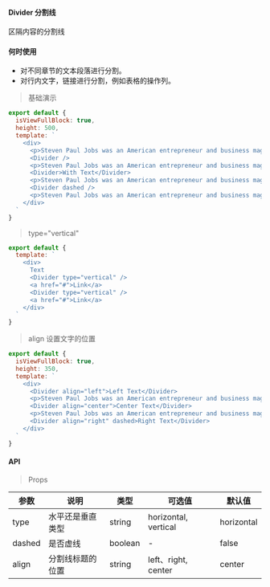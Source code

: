 #### Divider 分割线

区隔内容的分割线

#### 何时使用

- 对不同章节的文本段落进行分割。
- 对行内文字，链接进行分割，例如表格的操作列。

> 基础演示

```js
export default {
  isViewFullBlock: true,
  height: 500,
  template: `
    <div>
      <p>Steven Paul Jobs was an American entrepreneur and business magnate. He was the chairman, chief executive officer, and a co-founder of Apple Inc.</p>
      <Divider />
      <p>Steven Paul Jobs was an American entrepreneur and business magnate. He was the chairman, chief executive officer, and a co-founder of Apple Inc.</p>
      <Divider>With Text</Divider>
      <p>Steven Paul Jobs was an American entrepreneur and business magnate. He was the chairman, chief executive officer, and a co-founder of Apple Inc.</p>
      <Divider dashed />
      <p>Steven Paul Jobs was an American entrepreneur and business magnate. He was the chairman, chief executive officer, and a co-founder of Apple Inc.</p>
    </div>
  `
}
```


> type="vertical"

```js
export default {
  template: `
    <div>
      Text
      <Divider type="vertical" />
      <a href="#">Link</a>
      <Divider type="vertical" />
      <a href="#">Link</a>
    </div>
  `
}
```

> align 设置文字的位置

```js
export default {
  isViewFullBlock: true,
  height: 350,
  template: `
    <div>
      <Divider align="left">Left Text</Divider>
      <p>Steven Paul Jobs was an American entrepreneur and business magnate. He was the chairman, chief executive officer, and a co-founder of Apple Inc.</p>
      <Divider align="center">Center Text</Divider>
      <p>Steven Paul Jobs was an American entrepreneur and business magnate. He was the chairman, chief executive officer, and a co-founder of Apple Inc.</p>
      <Divider align="right" dashed>Right Text</Divider>
    </div>
  `
}
```

#### API

> Props

参数 | 说明 | 类型 | 可选值 | 默认值
---|---|---|---|---
type | 水平还是垂直类型 | string | horizontal, vertical | horizontal
dashed | 是否虚线 | boolean | - | false
align | 分割线标题的位置 | string | left、right, center | center